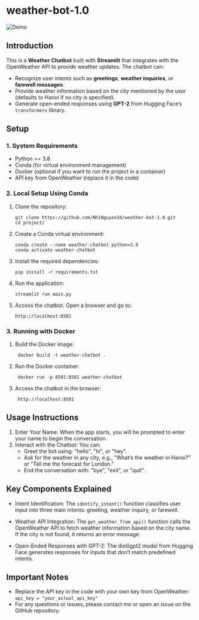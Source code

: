 # **weather-bot-1.0**

![Demo](https://github.com/user-attachments/assets/78b5304d-5684-45be-8d84-df123c913ab3)


## **Introduction**
This is a **Weather Chatbot** built with **Streamlit** that integrates with the OpenWeather API to provide weather updates. The chatbot can:
- Recognize user intents such as **greetings**, **weather inquiries**, or **farewell messages**.
- Provide weather information based on the city mentioned by the user (defaults to Hanoi if no city is specified).
- Generate open-ended responses using **GPT-2** from Hugging Face’s `transformers` library.


## **Setup**

### **1. System Requirements**
- Python >= 3.8
- Conda (for virtual environment management)
- Docker (optional if you want to run the project in a container)
- API key from OpenWeather (replace it in the code)

### **2. Local Setup Using Conda**

1. Clone the repository:

   ```
   git clone https://github.com/NhiNguyen34/weather-bot-1.0.git
   cd project/
    ```
   
2. Create a Conda virtual environment:
     
     ```
    conda create --name weather-chatbot python=3.8
    conda activate weather-chatbot
    ```
3. Install the required dependencies:
    ```
    pip install -r requirements.txt
    ```
4. Run the application:
    ```
    streamlit run main.py
    ```
5. Access the chatbot. Open a browser and go to:
    ```
    http://localhost:8501
    ```
### **3. Running with Docker**

1. Build the Docker image:

   ```
    docker build -t weather-chatbot .
    ```
3. Run the Docker container:

   ```
    docker run -p 8501:8501 weather-chatbot
    ```
5. Access the chatbot in the browser:

   ```
    http://localhost:8501
    ```

## **Usage Instructions**


1. Enter Your Name: When the app starts, you will be prompted to enter your name to begin the conversation.
2. Interact with the Chatbot: You can:
    - Greet the bot using: "hello", "hi", or "hey".
    - Ask for the weather in any city, e.g., "What’s the weather in Hanoi?" or "Tell me the forecast for London."
    - End the conversation with: "bye", "exit", or "quit".

## **Key Components Explained**
- Intent Identification: The `identify_intent()` function classifies user input into three main intents: greeting, weather inquiry, or farewell.

- Weather API Integration: The `get_weather_from_api()` function calls the OpenWeather API to fetch weather information based on the city name. If the city is not found, it returns an error message.

- Open-Ended Responses with GPT-2: The distilgpt2 model from Hugging Face generates responses for inputs that don’t match predefined intents.

## **Important Notes**
- Replace the API key in the code with your own key from OpenWeather: `api_key = "your_actual_api_key"`
- For any questions or issues, please contact me or open an issue on the GitHub repository.


